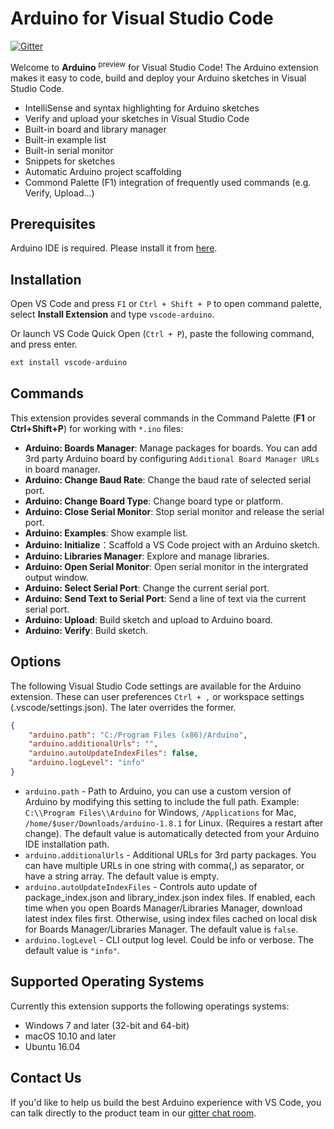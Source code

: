 # Arduino for Visual Studio Code

[![Gitter](https://img.shields.io/badge/chat-on%20gitter-blue.svg)](https://gitter.im/Microsoft/vscode-arduino)

Welcome to **Arduino** <sup>preview</sup> for Visual Studio Code! The Arduino extension makes it easy to code, build and deploy your Arduino sketches in Visual Studio Code.

* IntelliSense and syntax highlighting for Arduino sketches
* Verify and upload your sketches in Visual Studio Code
* Built-in board and library manager
* Built-in example list
* Built-in serial monitor
* Snippets for sketches
* Automatic Arduino project scaffolding
* Commond Palette (F1) integration of frequently used commands (e.g. Verify, Upload...)

## Prerequisites
Arduino IDE is required. Please install it from [here](https://www.arduino.cc/en/main/software#download).

## Installation
Open VS Code and press `F1` or `Ctrl + Shift + P` to open command palette, select **Install Extension** and type `vscode-arduino`.

Or launch VS Code Quick Open (`Ctrl + P`), paste the following command, and press enter.
```bash
ext install vscode-arduino
```

## Commands
This extension provides several commands in the Command Palette (**F1** or **Ctrl+Shift+P**) for working with `*.ino` files:

- **Arduino: Boards Manager**: Manage packages for boards. You can add 3rd party Arduino board by configuring `Additional Board Manager URLs` in board manager.
- **Arduino: Change Baud Rate**: Change the baud rate of selected serial port.
- **Arduino: Change Board Type**: Change board type or platform.
- **Arduino: Close Serial Monitor**: Stop serial monitor and release the serial port.
- **Arduino: Examples**: Show example list.
- **Arduino: Initialize**：Scaffold a VS Code project with an Arduino sketch.
- **Arduino: Libraries Manager**: Explore and manage libraries.
- **Arduino: Open Serial Monitor**: Open serial monitor in the intergrated output window.
- **Arduino: Select Serial Port**: Change the current serial port. 
- **Arduino: Send Text to Serial Port**: Send a line of text via the current serial port.
- **Arduino: Upload**: Build sketch and upload to Arduino board.
- **Arduino: Verify**: Build sketch.

## Options
The following Visual Studio Code settings are available for the Arduino extension. These can user preferences `Ctrl + ,` or workspace settings (.vscode/settings.json). The later overrides the former.

```json
{
    "arduino.path": "C:/Program Files (x86)/Arduino",
    "arduino.additionalUrls": "",
    "arduino.autoUpdateIndexFiles": false,
    "arduino.logLevel": "info"
}
```
- `arduino.path` - Path to Arduino, you can use a custom version of Arduino by modifying this setting to include the full path. Example: `C:\\Program Files\\Arduino` for Windows, `/Applications` for Mac, `/home/$user/Downloads/arduino-1.8.1` for Linux. (Requires a restart after change). The default value is automatically detected from your Arduino IDE installation path.
- `arduino.additionalUrls` - Additional URLs for 3rd party packages. You can have multiple URLs in one string with comma(,) as separator, or have a string array. The default value is empty.
- `arduino.autoUpdateIndexFiles` - Controls auto update of package_index.json and library_index.json index files. If enabled, each time when you open Boards Manager/Libraries Manager, download latest index files first. Otherwise, using index files cached on local disk for Boards Manager/Libraries Manager. The default value is `false`.
- `arduino.logLevel` - CLI output log level. Could be info or verbose. The default value is `"info"`.

## Supported Operating Systems
Currently this extension supports the following operatings systems:

- Windows 7 and later (32-bit and 64-bit)
- macOS 10.10 and later
- Ubuntu 16.04

## Contact Us
If you'd like to help us build the best Arduino experience with VS Code, you can talk directly to the product team in our [gitter chat room](https://gitter.im/Microsoft/vscode-arduino).
